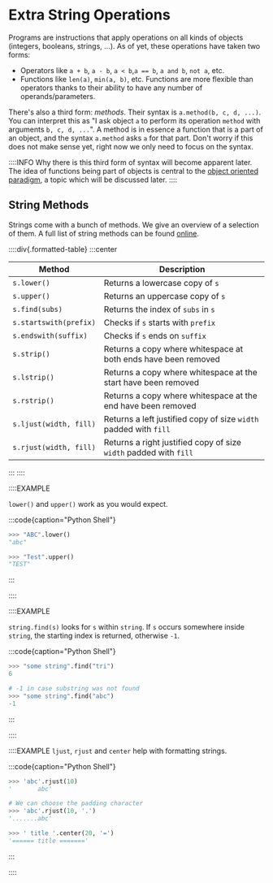 # Extra String Operations

Programs are instructions that apply operations on all kinds of objects (integers, booleans, strings, &hellip;).
As of yet, these operations have taken two forms:

* Operators like `a + b`, `a - b`, `a < b`,`a == b`, `a and b`, `not a`, etc.
* Functions like `len(a)`, `min(a, b)`, etc.
  Functions are more flexible than operators thanks to their ability to have any number of operands/parameters.

There's also a third form: *methods*.
Their syntax is `a.method(b, c, d, ...)`.
You can interpret this as "I ask object `a` to perform its operation `method` with arguments `b, c, d, ...`".
A method is in essence a function that is a part of an object, and the syntax `a.method` asks `a` for that part.
Don't worry if this does not make sense yet, right now we only need to focus on the syntax.

::::INFO
Why there is this third form of syntax will become apparent later.
The idea of functions being part of objects is central to the [object oriented paradigm](https://en.wikipedia.org/wiki/Object-oriented_programming#OOP_languages), a topic which will be discussed later.
::::

## String Methods

Strings come with a bunch of methods.
We give an overview of a selection of them.
A full list of string methods can be found [online](https://docs.python.org/3/library/stdtypes.html#string-methods).

::::div{.formatted-table}
:::center

| Method | Description |
| ------ | ----------- |
| `s.lower()` | Returns a lowercase copy of `s` |
| `s.upper()` | Returns an uppercase copy of `s` |
| `s.find(subs)` | Returns the index of `subs` in `s` |
| `s.startswith(prefix)` | Checks if `s` starts with `prefix` |
| `s.endswith(suffix)` | Checks if `s` ends on `suffix` |
| `s.strip()` | Returns a copy where whitespace at both ends have been removed |
| `s.lstrip()` | Returns a copy where whitespace at the start have been removed |
| `s.rstrip()` | Returns a copy where whitespace at the end have been removed |
| `s.ljust(width, fill)` | Returns a left justified copy of size `width` padded with `fill` |
| `s.rjust(width, fill)` | Returns a right justified copy of size `width` padded with `fill` |

:::
::::

::::EXAMPLE

`lower()` and `upper()` work as you would expect.

:::code{caption="Python Shell"}

```python
>>> "ABC".lower()
"abc"

>>> "Test".upper()
"TEST"
```

:::

::::

::::EXAMPLE

`string.find(s)` looks for `s` within `string`.
If `s` occurs somewhere inside `string`, the starting index is returned, otherwise `-1`.

:::code{caption="Python Shell"}

```python
>>> "some string".find("tri")
6

# -1 in case substring was not found
>>> "some string".find("abc")
-1
```

:::

::::

::::EXAMPLE
`ljust`, `rjust` and `center` help with formatting strings.

:::code{caption="Python Shell"}

```python
>>> 'abc'.rjust(10)
'       abc'

# We can choose the padding character
>>> 'abc'.rjust(10, '.')
'.......abc'

>>> ' title '.center(20, '=')
'====== title ======='
```

:::

::::
